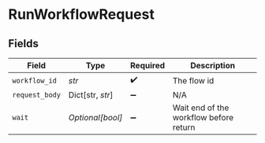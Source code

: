 # RunWorkflowRequest


## Fields

| Field                                  | Type                                   | Required                               | Description                            |
| -------------------------------------- | -------------------------------------- | -------------------------------------- | -------------------------------------- |
| `workflow_id`                          | *str*                                  | :heavy_check_mark:                     | The flow id                            |
| `request_body`                         | Dict[str, *str*]                       | :heavy_minus_sign:                     | N/A                                    |
| `wait`                                 | *Optional[bool]*                       | :heavy_minus_sign:                     | Wait end of the workflow before return |